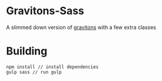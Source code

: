 # Gravitons-Sass
A slimmed down version of [gravitons](https://github.com/jxnblk/gravitons) with a few extra classes

# Building
```
npm install // install dependencies
gulp sass // run gulp
```

